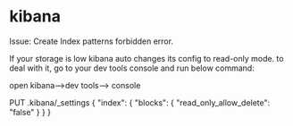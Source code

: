# kibana

Issue: Create Index patterns forbidden error. 

If your storage is low kibana auto changes its config to read-only mode. to deal with it, go to your dev tools console and
run below command:

open kibana-->dev tools--> console

PUT .kibana/_settings
{
"index": {
"blocks": {
"read_only_allow_delete": "false"
}
}
}



